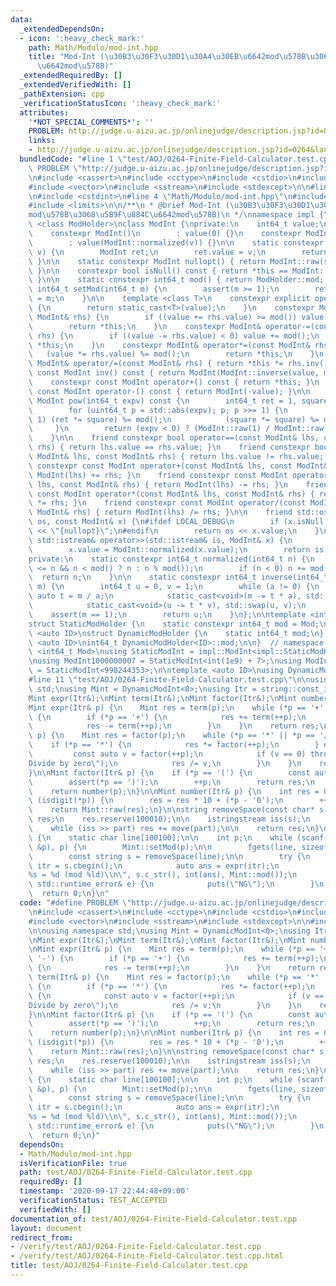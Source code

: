 ```yaml
---
data:
  _extendedDependsOn:
  - icon: ':heavy_check_mark:'
    path: Math/Modulo/mod-int.hpp
    title: "Mod-Int (\u30B3\u30F3\u30D1\u30A4\u30EB\u6642mod\u578B\u3068\u5B9F\u884C\
      \u6642mod\u578B)"
  _extendedRequiredBy: []
  _extendedVerifiedWith: []
  _pathExtension: cpp
  _verificationStatusIcon: ':heavy_check_mark:'
  attributes:
    '*NOT_SPECIAL_COMMENTS*': ''
    PROBLEM: http://judge.u-aizu.ac.jp/onlinejudge/description.jsp?id=0264&lang=ja#
    links:
    - http://judge.u-aizu.ac.jp/onlinejudge/description.jsp?id=0264&lang=ja#
  bundledCode: "#line 1 \"test/AOJ/0264-Finite-Field-Calculator.test.cpp\"\n#define\
    \ PROBLEM \"http://judge.u-aizu.ac.jp/onlinejudge/description.jsp?id=0264&lang=ja#\"\
    \n#include <cassert>\n#include <cctype>\n#include <cstdio>\n#include <string>\n\
    #include <vector>\n#include <sstream>\n#include <stdexcept>\n\n#line 2 \"Math/Modulo/mod-int.hpp\"\
    \n#include <cstdint>\n#line 4 \"Math/Modulo/mod-int.hpp\"\n#include <iostream>\n\
    #include <limits>\n\n/**\n * @brief Mod-Int (\u30B3\u30F3\u30D1\u30A4\u30EB\u6642\
    mod\u578B\u3068\u5B9F\u884C\u6642mod\u578B)\n */\nnamespace impl {\n\ntemplate\
    \ <class ModHolder>\nclass ModInt {\nprivate:\n    int64_t value;\n\npublic:\n\
    \    constexpr ModInt()\n        : value(0) {}\n    constexpr ModInt(int64_t v)\n\
    \        : value(ModInt::normalized(v)) {}\n\n    static constexpr ModInt raw(int64_t\
    \ v) {\n        ModInt ret;\n        ret.value = v;\n        return ret;\n   \
    \ }\n\n    static constexpr ModInt nullopt() { return ModInt::raw(std::numeric_limits<int64_t>::min());\
    \ }\n\n    constexpr bool isNull() const { return *this == ModInt::nullopt();\
    \ }\n\n    static constexpr int64_t mod() { return ModHolder::mod; }\n\n    static\
    \ int64_t setMod(int64_t m) {\n        assert(m >= 1);\n        return ModHolder::mod\
    \ = m;\n    }\n\n    template <class T>\n    constexpr explicit operator T() const\
    \ {\n        return static_cast<T>(value);\n    }\n    constexpr ModInt& operator+=(const\
    \ ModInt& rhs) {\n        if ((value += rhs.value) >= mod()) value -= mod();\n\
    \        return *this;\n    }\n    constexpr ModInt& operator-=(const ModInt&\
    \ rhs) {\n        if ((value -= rhs.value) < 0) value += mod();\n        return\
    \ *this;\n    }\n    constexpr ModInt& operator*=(const ModInt& rhs) {\n     \
    \   (value *= rhs.value) %= mod();\n        return *this;\n    }\n    constexpr\
    \ ModInt& operator/=(const ModInt& rhs) { return *this *= rhs.inv(); }\n    constexpr\
    \ const ModInt inv() const { return ModInt(ModInt::inverse(value, mod())); }\n\
    \    constexpr const ModInt operator+() const { return *this; }\n    constexpr\
    \ const ModInt operator-() const { return ModInt(-value); }\n\n    constexpr const\
    \ ModInt pow(int64_t expv) const {\n        int64_t ret = 1, square = value;\n\
    \        for (uint64_t p = std::abs(expv); p; p >>= 1) {\n            if (p &\
    \ 1) (ret *= square) %= mod();\n            (square *= square) %= mod();\n   \
    \     }\n        return (expv < 0) ? (ModInt::raw(1) / ModInt::raw(ret)) : ModInt::raw(ret);\n\
    \    }\n\n    friend constexpr bool operator==(const ModInt& lhs, const ModInt&\
    \ rhs) { return lhs.value == rhs.value; }\n    friend constexpr bool operator!=(const\
    \ ModInt& lhs, const ModInt& rhs) { return lhs.value != rhs.value; }\n    friend\
    \ constexpr const ModInt operator+(const ModInt& lhs, const ModInt& rhs) { return\
    \ ModInt(lhs) += rhs; }\n    friend constexpr const ModInt operator-(const ModInt&\
    \ lhs, const ModInt& rhs) { return ModInt(lhs) -= rhs; }\n    friend constexpr\
    \ const ModInt operator*(const ModInt& lhs, const ModInt& rhs) { return ModInt(lhs)\
    \ *= rhs; }\n    friend constexpr const ModInt operator/(const ModInt& lhs, const\
    \ ModInt& rhs) { return ModInt(lhs) /= rhs; }\n\n    friend std::ostream& operator<<(std::ostream&\
    \ os, const ModInt& x) {\n#ifdef LOCAL_DEBUG\n        if (x.isNull()) return os\
    \ << \"{nullopt}\";\n#endif\n        return os << x.value;\n    }\n\n    friend\
    \ std::istream& operator>>(std::istream& is, ModInt& x) {\n        is >> x.value;\n\
    \        x.value = ModInt::normalized(x.value);\n        return is;\n    }\n\n\
    private:\n    static constexpr int64_t normalized(int64_t n) {\n        n = (-mod()\
    \ <= n && n < mod() ? n : n % mod());\n        if (n < 0) n += mod();\n      \
    \  return n;\n    }\n\n    static constexpr int64_t inverse(int64_t a, int64_t\
    \ m) {\n        int64_t u = 0, v = 1;\n        while (a != 0) {\n            const\
    \ auto t = m / a;\n            static_cast<void>(m -= t * a), std::swap(m, a);\n\
    \            static_cast<void>(u -= t * v), std::swap(u, v);\n        }\n    \
    \    assert(m == 1);\n        return u;\n    }\n};\n\ntemplate <int64_t Mod>\n\
    struct StaticModHolder {\n    static constexpr int64_t mod = Mod;\n};\n\ntemplate\
    \ <auto ID>\nstruct DynamicModHolder {\n    static int64_t mod;\n};\ntemplate\
    \ <auto ID>\nint64_t DynamicModHolder<ID>::mod;\n\n}  // namespace impl\n\ntemplate\
    \ <int64_t Mod>\nusing StaticModInt = impl::ModInt<impl::StaticModHolder<Mod>>;\n\
    \nusing ModInt1000000007 = StaticModInt<int(1e9) + 7>;\nusing ModInt998244353\
    \ = StaticModInt<998244353>;\n\ntemplate <auto ID>\nusing DynamicModInt = impl::ModInt<impl::DynamicModHolder<ID>>;\n\
    #line 11 \"test/AOJ/0264-Finite-Field-Calculator.test.cpp\"\n\nusing namespace\
    \ std;\nusing Mint = DynamicModInt<0>;\nusing Itr = string::const_iterator;\n\n\
    Mint expr(Itr&);\nMint term(Itr&);\nMint factor(Itr&);\nMint number(Itr&);\n\n\
    Mint expr(Itr& p) {\n    Mint res = term(p);\n    while (*p == '+' || *p == '-')\
    \ {\n        if (*p == '+') {\n            res += term(++p);\n        } else {\n\
    \            res -= term(++p);\n        }\n    }\n    return res;\n}\n\nMint term(Itr&\
    \ p) {\n    Mint res = factor(p);\n    while (*p == '*' || *p == '/') {\n    \
    \    if (*p == '*') {\n            res *= factor(++p);\n        } else {\n   \
    \         const auto v = factor(++p);\n            if (v == 0) throw std::runtime_error(\"\
    Divide by zero\");\n            res /= v;\n        }\n    }\n    return res;\n\
    }\n\nMint factor(Itr& p) {\n    if (*p == '(') {\n        const auto res = expr(++p);\n\
    \        assert(*p == ')');\n        ++p;\n        return res;\n    }\n    assert(isdigit(*p));\n\
    \    return number(p);\n}\n\nMint number(Itr& p) {\n    int res = 0;\n    while\
    \ (isdigit(*p)) {\n        res = res * 10 + (*p - '0');\n        ++p;\n    }\n\
    \    return Mint::raw(res);\n}\n\nstring removeSpace(const char* s) {\n    string\
    \ res;\n    res.reserve(100010);\n\n    istringstream iss(s);\n    string part;\n\
    \    while (iss >> part) res += move(part);\n\n    return res;\n}\n\nint main()\
    \ {\n    static char line[100100];\n\n    int p;\n    while (scanf(\" %d :\",\
    \ &p), p) {\n        Mint::setMod(p);\n\n        fgets(line, sizeof(line), stdin);\n\
    \        const string s = removeSpace(line);\n\n        try {\n            Itr\
    \ itr = s.cbegin();\n            auto ans = expr(itr);\n            printf(\"\
    %s = %d (mod %ld)\\n\", s.c_str(), int(ans), Mint::mod());\n        } catch (const\
    \ std::runtime_error& e) {\n            puts(\"NG\");\n        }\n    }\n\n  \
    \  return 0;\n}\n"
  code: "#define PROBLEM \"http://judge.u-aizu.ac.jp/onlinejudge/description.jsp?id=0264&lang=ja#\"\
    \n#include <cassert>\n#include <cctype>\n#include <cstdio>\n#include <string>\n\
    #include <vector>\n#include <sstream>\n#include <stdexcept>\n\n#include \"../../Math/Modulo/mod-int.hpp\"\
    \n\nusing namespace std;\nusing Mint = DynamicModInt<0>;\nusing Itr = string::const_iterator;\n\
    \nMint expr(Itr&);\nMint term(Itr&);\nMint factor(Itr&);\nMint number(Itr&);\n\
    \nMint expr(Itr& p) {\n    Mint res = term(p);\n    while (*p == '+' || *p ==\
    \ '-') {\n        if (*p == '+') {\n            res += term(++p);\n        } else\
    \ {\n            res -= term(++p);\n        }\n    }\n    return res;\n}\n\nMint\
    \ term(Itr& p) {\n    Mint res = factor(p);\n    while (*p == '*' || *p == '/')\
    \ {\n        if (*p == '*') {\n            res *= factor(++p);\n        } else\
    \ {\n            const auto v = factor(++p);\n            if (v == 0) throw std::runtime_error(\"\
    Divide by zero\");\n            res /= v;\n        }\n    }\n    return res;\n\
    }\n\nMint factor(Itr& p) {\n    if (*p == '(') {\n        const auto res = expr(++p);\n\
    \        assert(*p == ')');\n        ++p;\n        return res;\n    }\n    assert(isdigit(*p));\n\
    \    return number(p);\n}\n\nMint number(Itr& p) {\n    int res = 0;\n    while\
    \ (isdigit(*p)) {\n        res = res * 10 + (*p - '0');\n        ++p;\n    }\n\
    \    return Mint::raw(res);\n}\n\nstring removeSpace(const char* s) {\n    string\
    \ res;\n    res.reserve(100010);\n\n    istringstream iss(s);\n    string part;\n\
    \    while (iss >> part) res += move(part);\n\n    return res;\n}\n\nint main()\
    \ {\n    static char line[100100];\n\n    int p;\n    while (scanf(\" %d :\",\
    \ &p), p) {\n        Mint::setMod(p);\n\n        fgets(line, sizeof(line), stdin);\n\
    \        const string s = removeSpace(line);\n\n        try {\n            Itr\
    \ itr = s.cbegin();\n            auto ans = expr(itr);\n            printf(\"\
    %s = %d (mod %ld)\\n\", s.c_str(), int(ans), Mint::mod());\n        } catch (const\
    \ std::runtime_error& e) {\n            puts(\"NG\");\n        }\n    }\n\n  \
    \  return 0;\n}"
  dependsOn:
  - Math/Modulo/mod-int.hpp
  isVerificationFile: true
  path: test/AOJ/0264-Finite-Field-Calculator.test.cpp
  requiredBy: []
  timestamp: '2020-09-17 22:44:48+09:00'
  verificationStatus: TEST_ACCEPTED
  verifiedWith: []
documentation_of: test/AOJ/0264-Finite-Field-Calculator.test.cpp
layout: document
redirect_from:
- /verify/test/AOJ/0264-Finite-Field-Calculator.test.cpp
- /verify/test/AOJ/0264-Finite-Field-Calculator.test.cpp.html
title: test/AOJ/0264-Finite-Field-Calculator.test.cpp
---
```

